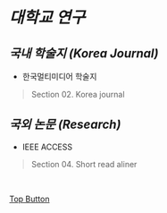 *대학교 연구*
=====  

*국내 학술지 (Korea Journal)*
-----  
- 한국멀티미디어 학술지  
> Section 02. Korea journal


*국외 논문 (Research)*
-----  
- IEEE ACCESS
> Section 04. Short read aliner

<br>

[Top Button](#)
